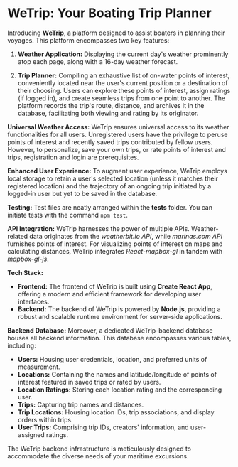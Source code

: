 # WeTrip: Your Boating Trip Planner

Introducing **WeTrip**, a platform designed to assist boaters in planning their voyages. This platform encompasses two key features:

1. **Weather Application:** Displaying the current day's weather prominently atop each page, along with a 16-day weather forecast.

2. **Trip Planner:** Compiling an exhaustive list of on-water points of interest, conveniently located near the user's current position or a destination of their choosing. Users can explore these points of interest, assign ratings (if logged in), and create seamless trips from one point to another. The platform records the trip's route, distance, and archives it in the database, facilitating both viewing and rating by its originator.

**Universal Weather Access:** WeTrip ensures universal access to its weather functionalities for all users. Unregistered users have the privilege to peruse points of interest and recently saved trips contributed by fellow users. However, to personalize, save your own trips, or rate points of interest and trips, registration and login are prerequisites.

**Enhanced User Experience:** To augment user experience, WeTrip employs local storage to retain a user's selected location (unless it matches their registered location) and the trajectory of an ongoing trip initiated by a logged-in user but yet to be saved in the database.

**Testing:** Test files are neatly arranged within the **tests** folder. You can initiate tests with the command `npm test`.

**API Integration:** WeTrip harnesses the power of multiple APIs. Weather-related data originates from the _weatherbit.io API_, while _marinas.com API_ furnishes points of interest. For visualizing points of interest on maps and calculating distances, WeTrip integrates _React-mapbox-gl_ in tandem with _mapbox-gl-js_.

**Tech Stack:**

- **Frontend:** The frontend of WeTrip is built using **Create React App**, offering a modern and efficient framework for developing user interfaces.
- **Backend:** The backend of WeTrip is powered by **Node.js**, providing a robust and scalable runtime environment for server-side applications.

**Backend Database:** Moreover, a dedicated WeTrip-backend database houses all backend information. This database encompasses various tables, including:

- **Users:** Housing user credentials, location, and preferred units of measurement.
- **Locations:** Containing the names and latitude/longitude of points of interest featured in saved trips or rated by users.
- **Location Ratings:** Storing each location rating and the corresponding user.
- **Trips:** Capturing trip names and distances.
- **Trip Locations:** Housing location IDs, trip associations, and display orders within trips.
- **User Trips:** Comprising trip IDs, creators' information, and user-assigned ratings.

The WeTrip backend infrastructure is meticulously designed to accommodate the diverse needs of your maritime excursions.
